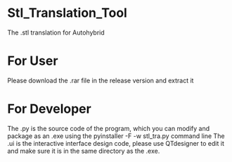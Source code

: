 # Stl_Translation_Tool
The .stl translation for Autohybrid  
# For User
Please download the .rar file in the release version and extract it
# For Developer
The .py is the source code of the program, which you can modify and package as an .exe using the pyinstaller -F -w stl_tra.py command line
The .ui is the interactive interface design code, please use QTdesigner to edit it and make sure it is in the same directory as the .exe.
